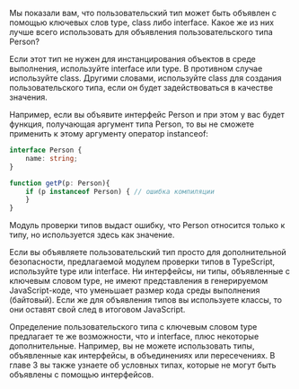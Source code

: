 

Мы показали вам, что пользовательский тип может быть объявлен с помощью ключевых слов type, class либо interface. Какое же из них лучше всего использовать для объявления пользовательского типа Person? 

Если этот тип не нужен для инстанцирования объектов в среде выполнения, используйте interface или type. В противном случае используйте class. Другими словами, используйте class для создания пользовательского типа, если он будет задействоваться в качестве значения.

Например, если вы объявите интерфейс Person и при этом у вас будет функция, получающая аргумент типа Person, то вы не сможете применить к этому аргументу оператор instanceof:

```TypeScript
interface Person {
	name: string;
}

function getP(p: Person){
	if (p instanceof Person) { // ошибка компиляции
	}
}
```

Модуль проверки типов выдаст ошибку, что Person относится только к типу, но используется здесь как значение.

Если вы объявляете пользовательский тип просто для дополнительной безопасности, предлагаемой модулем проверки типов в TypeScript, используйте type или interface. Ни интерфейсы, ни типы, объявленные с ключевым словом type, не имеют представления в генерируемом JavaScript-коде, что уменьшает размер кода среды выполнения (байтовый). Если же для объявления типов вы используете классы, то они оставят свой след в итоговом JavaScript.

Определение пользовательского типа с ключевым словом type предлагает те же возможности, что и interface, плюс некоторые дополнительные. Например, вы не можете использовать типы, объявленные как интерфейсы, в объединениях или пересечениях. В главе 3 вы также узнаете об условных типах, которые не могут быть объявлены с помощью интерфейсов.
